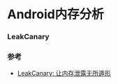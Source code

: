 # Android内存分析

### LeakCanary


### 参考
* [LeakCanary: 让内存泄露无所遁形](https://www.liaohuqiu.net/cn/posts/leak-canary/)